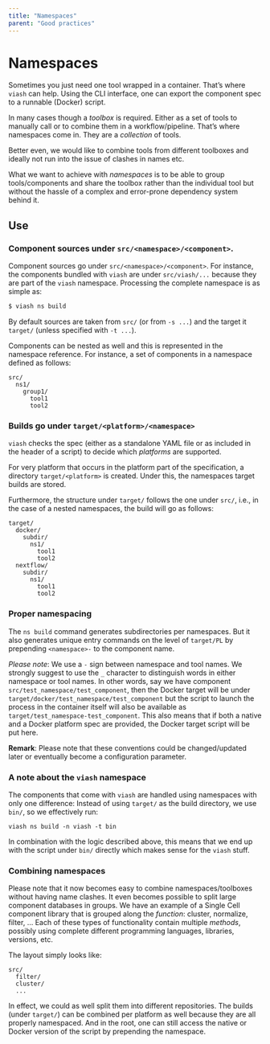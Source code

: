 ```yaml
---
title: "Namespaces"
parent: "Good practices"
---
```


# Namespaces

Sometimes you just need one tool wrapped in a container. That’s where
`viash` can help. Using the CLI interface, one can export the component
spec to a runnable (Docker) script.

In many cases though a *toolbox* is required. Either as a set of tools
to manually call or to combine them in a workflow/pipeline. That’s where
namespaces come in. They are a *collection* of tools.

Better even, we would like to combine tools from different toolboxes and
ideally not run into the issue of clashes in names etc.

What we want to achieve with *namespaces* is to be able to group
tools/components and share the toolbox rather than the individual tool
but without the hassle of a complex and error-prone dependency system
behind it.

## Use

### Component sources under `src/<namespace>/<component>`.

Component sources go under `src/<namespace>/<component>`. For instance,
the components bundled with `viash` are under `src/viash/...` because
they are part of the `viash` namespace. Processing the complete
namespace is as simple as:

``` sh
$ viash ns build
```

By default sources are taken from `src/` (or from `-s ...`) and the
target it `target/` (unless specified with `-t ...`).

Components can be nested as well and this is represented in the
namespace reference. For instance, a set of components in a namespace
defined as follows:

    src/
      ns1/
        group1/
          tool1
          tool2

### Builds go under `target/<platform>/<namespace>`

`viash` checks the spec (either as a standalone YAML file or as included
in the header of a script) to decide which *platforms* are supported.

For very platform that occurs in the platform part of the specification,
a directory `target/<platform>` is created. Under this, the namespaces
target builds are stored.

Furthermore, the structure under `target/` follows the one under `src/`,
i.e., in the case of a nested namespaces, the build will go as follows:

    target/
      docker/
        subdir/
          ns1/
            tool1
            tool2
      nextflow/
        subdir/
          ns1/
            tool1
            tool2

### Proper namespacing

The `ns build` command generates subdirectories per namespaces. But it
also generates unique entry commands on the level of `target/PL` by
prepending `<namespace>-` to the component name.

*Please note*: We use a `-` sign between namespace and tool names. We
strongly suggest to use the `_` character to distinguish words in either
namespace or tool names. In other words, say we have component
`src/test_namespace/test_component`, then the Docker target will be
under `target/docker/test_namespace/test_component` but the script to
launch the process in the container itself will also be available as
`target/test_namespace-test_component`. This also means that if both a
native and a Docker platform spec are provided, the Docker target script
will be put here.

**Remark**: Please note that these conventions could be changed/updated
later or eventually become a configuration parameter.

### A note about the `viash` namespace

The components that come with `viash` are handled using namespaces with
only one difference: Instead of using `target/` as the build directory,
we use `bin/`, so we effectively run:

    viash ns build -n viash -t bin

In combination with the logic described above, this means that we end up
with the script under `bin/` directly which makes sense for the `viash`
stuff.

### Combining namespaces

Please note that it now becomes easy to combine namespaces/toolboxes
without having name clashes. It even becomes possible to split large
component databases in groups. We have an example of a Single Cell
component library that is grouped along the *function*: cluster,
normalize, filter, … Each of these types of functionality contain
multiple *methods*, possibly using complete different programming
languages, libraries, versions, etc.

The layout simply looks like:

    src/
      filter/
      cluster/
      ...

In effect, we could as well split them into different repositories. The
builds (under `target/`) can be combined per platform as well because
they are all properly namespaced. And in the root, one can still access
the native or Docker version of the script by prepending the namespace.
